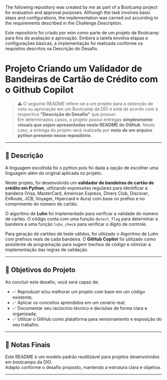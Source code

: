 The following repository was created by me as part of a Bootcamp project for evaluation and approval purposes. Although the task involves basic steps and configurations, the implementation was carried out according to the requirements described in the Challenge Description.

Este repositório foi criado por mim como parte de um projeto de Bootcamp para fins de avaliação e aprovação. Embora a tarefa envolva etapas e configurações básicas, a implementação foi realizada conforme os requisitos descritos na Descrição do Desafio.


# Projeto Criando um Validador de Bandeiras de Cartão de Crédito com o Github Copilot

> ⚠️ O seguinte README refere-se a um projeto para a obtenção de nota ou aprovação em um Bootcamp da DIO e está de acordo com a respectiva **"Descrição do Desafio"** que possuir.  
> Em determinados casos, o projeto possui entregas **simplesmente visuais que sejam apresentadas neste README do GitHub**. Neste caso, a entrega do projeto será realizada por **meio de um arquivo python presente nesse repositório**.

---

## 📝 Descrição
A linguagem escolhida foi o python pois foi dada a opção de escolher uma linguagem além da original aplicada no projeto. 

Neste projeto, foi desenvolvido um **validador de bandeiras de cartão de crédito em Python**, utilizando expressões regulares para identificar a bandeira (Visa, MasterCard, American Express, Diners Club, Discover, EnRoute, JCB, Voyager, Hipercard e Aura) com base no prefixo e no comprimento do número do cartão.

O algoritmo de **Luhn** foi implementado para verificar a validade do número de cartão. O código conta com uma função `detect_flag` para determinar a bandeira e uma função `luhn_check` para verificar o dígito de controle.

Para geração de cartões de teste válidos, foi utilizado o Algoritmo de Luhn com prefixos reais de cada bandeira.
O **GitHub Copilot** foi utilizado como assistente de programação para sugerir trechos de código e otimizar a implementação das regras de validação.

---

## 🎯 Objetivos do Projeto

Ao concluir este desafio, você será capaz de:

- ✅ Reproduzir e/ou melhorar um projeto com base em um código existente;
- ✅ Aplicar os conceitos aprendidos em um cenário real;
- ✅ Documentar seu raciocínio técnico e decisões de forma clara e organizada;
- ✅ Utilizar o GitHub como plataforma para versionamento e exposição do seu trabalho.

---

## 🧾 Notas Finais

Este README é um modelo padrão reutilizável para projetos desenvolvidos em bootcamps da DIO.  
Adapto conforme o desafio proposto, mantendo a estrutura clara e objetiva.

---

